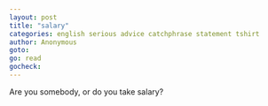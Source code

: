 ```yaml
---
layout: post
title: "salary"
categories: english serious advice catchphrase statement tshirt
author: Anonymous
goto:
go: read
gocheck:
---
```

Are you somebody, or do you take salary?
